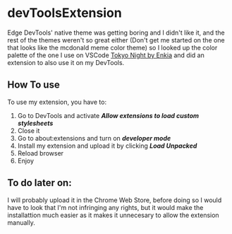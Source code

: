 # devToolsExtension
Edge DevTools' native theme was getting boring and I didn't like it, and the rest of the themes weren't so great either (Don't get me started on the one that looks like the mcdonald meme color theme) so I looked up the color palette of the one I use on VSCode [Tokyo Night by Enkia](https://marketplace.visualstudio.com/items?itemName=enkia.tokyo-night) and did an extension to also use it on my DevTools.

## How To use
To use my extension, you have to:
1. Go to DevTools and activate ***Allow extensions to load custom stylesheets***
2. Close it
3. Go to about:extensions and turn on ***developer mode***
4. Install my extension and upload it by clicking ***Load Unpacked***
5. Reload browser
6. Enjoy

## To do later on:
I will probably upload it in the Chrome Web Store, before doing so I would have to look that I'm not infringing any rights, but it would make the installattion much easier as it makes it unnecesary to allow the extension manually.
